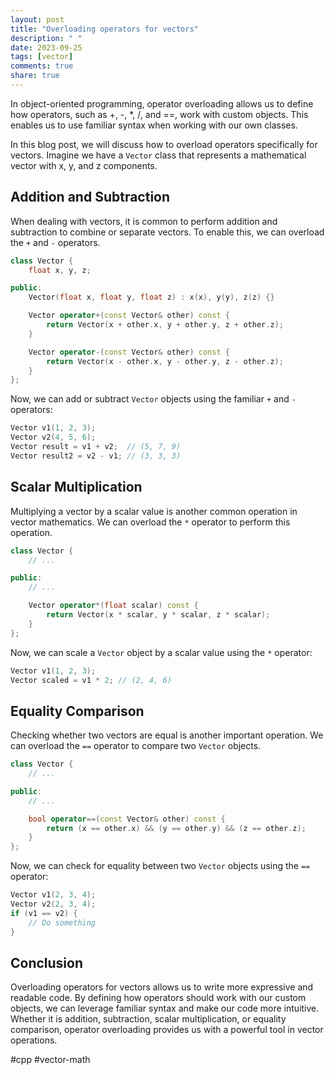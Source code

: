 ```yaml
---
layout: post
title: "Overloading operators for vectors"
description: " "
date: 2023-09-25
tags: [vector]
comments: true
share: true
---
```


In object-oriented programming, operator overloading allows us to define how operators, such as +, -, *, /, and ==, work with custom objects. This enables us to use familiar syntax when working with our own classes.

In this blog post, we will discuss how to overload operators specifically for vectors. Imagine we have a `Vector` class that represents a mathematical vector with x, y, and z components.

## Addition and Subtraction

When dealing with vectors, it is common to perform addition and subtraction to combine or separate vectors. To enable this, we can overload the `+` and `-` operators.

```cpp
class Vector {
    float x, y, z;

public:
    Vector(float x, float y, float z) : x(x), y(y), z(z) {}

    Vector operator+(const Vector& other) const {
        return Vector(x + other.x, y + other.y, z + other.z);
    }

    Vector operator-(const Vector& other) const {
        return Vector(x - other.x, y - other.y, z - other.z);
    }
};
```

Now, we can add or subtract `Vector` objects using the familiar `+` and `-` operators:

```cpp
Vector v1(1, 2, 3);
Vector v2(4, 5, 6);
Vector result = v1 + v2;  // (5, 7, 9)
Vector result2 = v2 - v1; // (3, 3, 3)
```

## Scalar Multiplication

Multiplying a vector by a scalar value is another common operation in vector mathematics. We can overload the `*` operator to perform this operation.

```cpp
class Vector {
    // ...

public:
    // ...

    Vector operator*(float scalar) const {
        return Vector(x * scalar, y * scalar, z * scalar);
    }
};
```

Now, we can scale a `Vector` object by a scalar value using the `*` operator:

```cpp
Vector v1(1, 2, 3);
Vector scaled = v1 * 2; // (2, 4, 6)
```

## Equality Comparison

Checking whether two vectors are equal is another important operation. We can overload the `==` operator to compare two `Vector` objects.

```cpp
class Vector {
    // ...

public:
    // ...

    bool operator==(const Vector& other) const {
        return (x == other.x) && (y == other.y) && (z == other.z);
    }
};
```

Now, we can check for equality between two `Vector` objects using the `==` operator:

```cpp
Vector v1(2, 3, 4);
Vector v2(2, 3, 4);
if (v1 == v2) {
    // Do something
}
```

## Conclusion

Overloading operators for vectors allows us to write more expressive and readable code. By defining how operators should work with our custom objects, we can leverage familiar syntax and make our code more intuitive. Whether it is addition, subtraction, scalar multiplication, or equality comparison, operator overloading provides us with a powerful tool in vector operations.

#cpp #vector-math